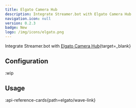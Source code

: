 ```yaml
---
title: Elgato Camera Hub
description: Integrate Streamer.bot with Elgato Camera Hub
navigation.icon: null
version: 0.2.3
badge: New
logo: /img/icons/elgato.png
---
```


Integrate Streamer.bot with [Elgato Camera Hub](https://elgato.com){target=_blank}

## Configuration
:wip

## Usage
:api-reference-cards{path=elgato/wave-link}